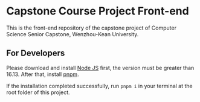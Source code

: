 Capstone Course Project Front-end
====

This is the front-end repository of the capstone project of Computer Science Senior Capstone,
Wenzhou-Kean University.

For Developers
----

Please download and install [Node JS](https://nodejs.org/en/download/current) first,
the version must be greater than 16.13.
After that, install [pnpm](https://pnpm.io/installation#using-corepack).

If the installation completed successfully, run `pnpm i` in your terminal at the root folder of this project.